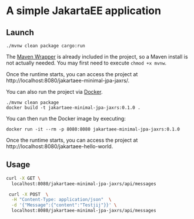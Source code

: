 # A simple JakartaEE application 

## Launch

```
./mvnw clean package cargo:run
```
The [Maven Wrapper](https://maven.apache.org/wrapper/) is already included in the project, so a Maven install is not actually needed. 
You may first need to execute `chmod +x mvnw`.

Once the runtime starts, you can access the project at http://localhost:8080/jakartaee-minimal-jpa-jaxrs/.

You can also run the project via [Docker](https://docs.docker.com/get-docker/). 

```
./mvnw clean package
docker build -t jakartaee-minimal-jpa-jaxrs:0.1.0 .
```

You can then run the Docker image by executing:

```
docker run -it --rm -p 8080:8080 jakartaee-minimal-jpa-jaxrs:0.1.0
```

Once the runtime starts, you can access the project at http://localhost:8080/jakartaee-hello-world.

## Usage

```bash
curl -X GET \
  localhost:8080/jakartaee-minimal-jpa-jaxrs/api/messages
```

```bash
 curl -X POST  \
  -H "Content-Type: application/json"  \
  -d '{"Message":{"content":"Testjij"}}' \
  localhost:8080/jakartaee-minimal-jpa-jaxrs/api/messages
```

